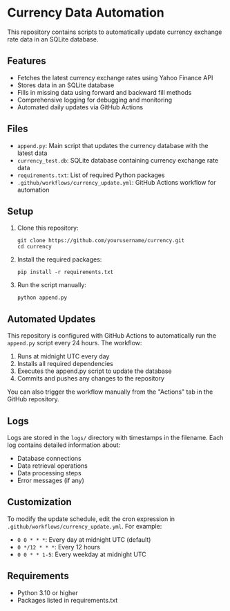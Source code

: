 # Currency Data Automation

This repository contains scripts to automatically update currency exchange rate data in an SQLite database.

## Features

- Fetches the latest currency exchange rates using Yahoo Finance API
- Stores data in an SQLite database
- Fills in missing data using forward and backward fill methods
- Comprehensive logging for debugging and monitoring
- Automated daily updates via GitHub Actions

## Files

- `append.py`: Main script that updates the currency database with the latest data
- `currency_test.db`: SQLite database containing currency exchange rate data
- `requirements.txt`: List of required Python packages
- `.github/workflows/currency_update.yml`: GitHub Actions workflow for automation

## Setup

1. Clone this repository:
   ```
   git clone https://github.com/yourusername/currency.git
   cd currency
   ```

2. Install the required packages:
   ```
   pip install -r requirements.txt
   ```

3. Run the script manually:
   ```
   python append.py
   ```

## Automated Updates

This repository is configured with GitHub Actions to automatically run the `append.py` script every 24 hours. The workflow:

1. Runs at midnight UTC every day
2. Installs all required dependencies
3. Executes the append.py script to update the database
4. Commits and pushes any changes to the repository

You can also trigger the workflow manually from the "Actions" tab in the GitHub repository.

## Logs

Logs are stored in the `logs/` directory with timestamps in the filename. Each log contains detailed information about:

- Database connections
- Data retrieval operations
- Data processing steps
- Error messages (if any)

## Customization

To modify the update schedule, edit the cron expression in `.github/workflows/currency_update.yml`. For example:

- `0 0 * * *`: Every day at midnight UTC (default)
- `0 */12 * * *`: Every 12 hours
- `0 0 * * 1-5`: Every weekday at midnight UTC

## Requirements

- Python 3.10 or higher
- Packages listed in requirements.txt 